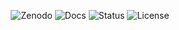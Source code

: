 <p align="center">
  <img alt="Zenodo" src="https://zenodo.org/badge/DOI/10.1101/2023.02.15.204701.svg">
  <img alt="Docs" src="https://assets.readthedocs.org/static/projects/badges/passing-flat.svg">
  <img alt="Status" src="https://www.repostatus.org/badges/latest/active.svg">
  <img alt="License" src="https://img.shields.io/badge/License-MIT-yellow.svg">
</p>
